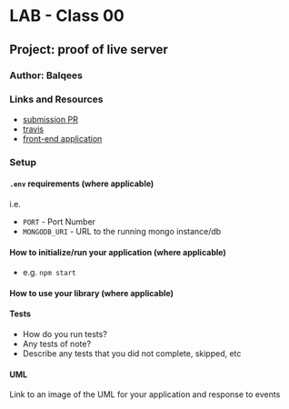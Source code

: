 # LAB - Class 00

## Project: proof of live server

### Author: Balqees

### Links and Resources

- [submission PR](https://github.com/Balqees-401-advanced-javascript/lab00/pull/1)
- [travis](https://travis-ci.com/github/Balqees-401-advanced-javascript/lab00) 
- [front-end application](https://balqees-lab00.herokuapp.com/)

### Setup

#### `.env` requirements (where applicable)

i.e.

- `PORT` - Port Number
- `MONGODB_URI` - URL to the running mongo instance/db

#### How to initialize/run your application (where applicable)

- e.g. `npm start`

#### How to use your library (where applicable)

#### Tests

- How do you run tests?
- Any tests of note?
- Describe any tests that you did not complete, skipped, etc

#### UML

Link to an image of the UML for your application and response to events
